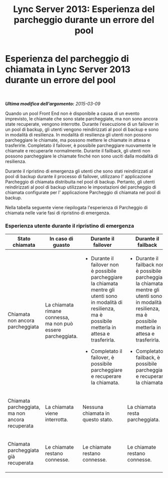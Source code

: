 ﻿---
title: "Lync Server 2013: Esperienza del parcheggio durante un errore del pool"
TOCTitle: Esperienza del parcheggio di chiamata durante un errore del pool
ms:assetid: f6303e69-8771-492a-9e8b-c3d7ba231309
ms:mtpsurl: https://technet.microsoft.com/it-it/library/JJ205383(v=OCS.15)
ms:contentKeyID: 49302479
ms.date: 08/24/2015
mtps_version: v=OCS.15
ms.translationtype: HT
---

# Esperienza del parcheggio di chiamata in Lync Server 2013 durante un errore del pool

 

_**Ultima modifica dell'argomento:** 2015-03-09_

Quando un pool Front End non è disponibile a causa di un evento imprevisto, le chiamate che sono state parcheggiate, ma non sono ancora state recuperate, vengono interrotte. Durante l'esecuzione di un failover in un pool di backup, gli utenti vengono reindirizzati al pool di backup e sono in modalità di resilienza. In modalità di resilienza gli utenti non possono parcheggiare le chiamate, ma possono mettere le chiamate in attesa e trasferirle. Completato il failover, è possibile parcheggiare nuovamente le chiamate e recuperarle normalmente. Durante il failback, gli utenti non possono parcheggiare le chiamate finché non sono usciti dalla modalità di resilienza.

Durante il ripristino di emergenza gli utenti che sono stati reindirizzati al pool di backup durante il processo di failover, utilizzano l' applicazione Parcheggio di chiamata distribuita nel pool di backup. Pertanto, gli utenti reindirizzati al pool di backup utilizzano le impostazioni del parcheggio di chiamata configurate per l' applicazione Parcheggio di chiamata nel pool di backup.

Nella tabella seguente viene riepilogata l'esperienza di Parcheggio di chiamata nelle varie fasi di ripristino di emergenza.

### Esperienza utente durante il ripristino di emergenza

<table>
<colgroup>
<col style="width: 25%" />
<col style="width: 25%" />
<col style="width: 25%" />
<col style="width: 25%" />
</colgroup>
<thead>
<tr class="header">
<th>Stato chiamata</th>
<th>In caso di guasto</th>
<th>Durante il failover</th>
<th>Durante il failback</th>
</tr>
</thead>
<tbody>
<tr class="odd">
<td><p>Chiamata non ancora parcheggiata</p></td>
<td><p>La chiamata rimane connessa, ma non può essere parcheggiata.</p></td>
<td><ul>
<li><p>Durante il failover non è possibile parcheggiare la chiamata mentre gli utenti sono in modalità di resilienza, ma è possibile metterla in attesa e trasferirla.</p></li>
<li><p>Completato il failover, è possibile parcheggiare e recuperare la chiamata.</p></li>
</ul></td>
<td><ul>
<li><p>Durante il failback non è possibile parcheggiare la chiamata mentre gli utenti sono in modalità di resilienza, ma è possibile metterla in attesa e trasferirla.</p></li>
<li><p>Completato il failback, è possibile parcheggiare e recuperare la chiamata.</p></li>
</ul></td>
</tr>
<tr class="even">
<td><p>Chiamata parcheggiata, ma non ancora recuperata</p></td>
<td><p>La chiamata viene interrotta.</p></td>
<td><p>Nessuna chiamata in questo stato.</p></td>
<td><p>La chiamata resta parcheggiata.</p></td>
</tr>
<tr class="odd">
<td><p>Chiamata parcheggiata già recuperata</p></td>
<td><p>Le chiamate restano connesse.</p></td>
<td><p>Le chiamate restano connesse.</p></td>
<td><p>Le chiamate restano connesse.</p></td>
</tr>
</tbody>
</table>

